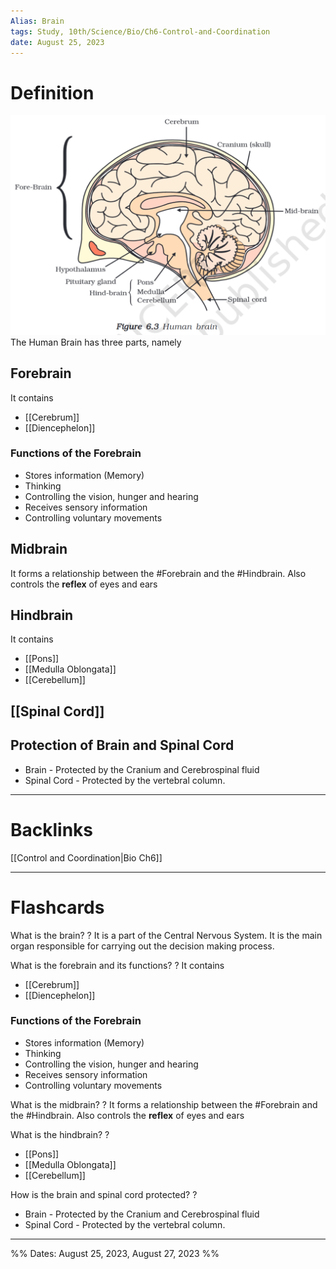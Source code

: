 ```yaml
---
Alias: Brain
tags: Study, 10th/Science/Bio/Ch6-Control-and-Coordination
date: August 25, 2023
---
```

# Definition
![Pasted image 20230827201547.png](assets/pasted-image-20230827201547-1001201c4b6a2845ab72a6e94057aef0.png)
The Human Brain has three parts, namely
## Forebrain
It contains
- [[Cerebrum]]
- [[Diencephelon]]
### Functions of the Forebrain
- Stores information (Memory)
- Thinking
- Controlling the vision, hunger and hearing
- Receives sensory information
- Controlling voluntary movements
## Midbrain
It forms a relationship between the #Forebrain and the #Hindbrain. Also controls the **reflex** of eyes and ears
## Hindbrain
It contains
- [[Pons]]
- [[Medulla Oblongata]]
- [[Cerebellum]]
## [[Spinal Cord]]
## Protection of Brain and Spinal Cord
- Brain - Protected by the Cranium and Cerebrospinal fluid
- Spinal Cord - Protected by the vertebral column.

---
# Backlinks
[[Control and Coordination|Bio Ch6]]

---
# Flashcards

What is the brain?
?
It is a part of the Central Nervous System. It is the main organ responsible for carrying out the decision making process.
<!--SR:!2024-06-08,162,240-->

What is the forebrain and its functions?
?
It contains
- [[Cerebrum]]
- [[Diencephelon]]
### Functions of the Forebrain
- Stores information (Memory)
- Thinking
- Controlling the vision, hunger and hearing
- Receives sensory information
- Controlling voluntary movements
<!--SR:!2024-04-02,107,224-->

What is the midbrain?
?
It forms a relationship between the #Forebrain and the #Hindbrain. Also controls the **reflex** of eyes and ears
<!--SR:!2024-06-27,162,220-->

What is the hindbrain?
?
- [[Pons]]
- [[Medulla Oblongata]]
- [[Cerebellum]]
<!--SR:!2024-06-27,217,280-->

How is the brain and spinal cord protected?
?
- Brain - Protected by the Cranium and Cerebrospinal fluid
- Spinal Cord - Protected by the vertebral column.
<!--SR:!2024-03-14,116,268-->


---

%%
Dates: August 25, 2023, August 27, 2023
%%